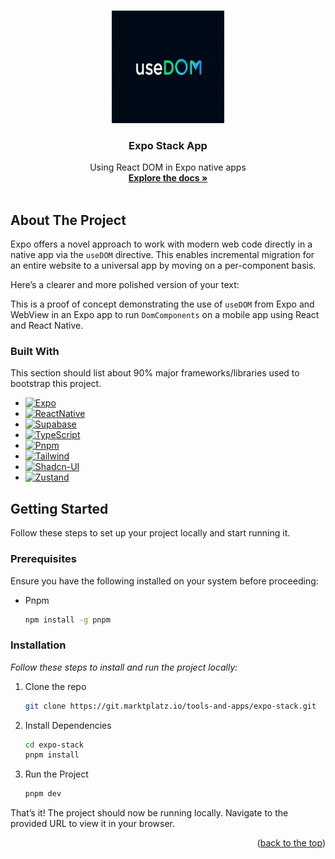 <a id="readme-top"></a>

<!-- PROJECT LOGO -->
<br />
<div align="center">
  <a href="https://git.marktplatz.io/tools-and-apps/expo-stack/assets/Expo_useDOM_Logo.png">
    <img src="assets/Expo_useDOM_Logo.png" alt="Logo" width="180" height="180">
  </a>

  <h3 align="center">Expo Stack App</h3>

  <p align="center">
    Using React DOM in Expo native apps
    <br />
    <a href="https://docs.expo.dev/guides/dom-components/"><strong>Explore the docs »</strong></a>
    <br />
    <br />

</div>

<!-- ABOUT THE PROJECT -->
## About The Project

Expo offers a novel approach to work with modern web code directly in a native app via the `useDOM` directive. This enables incremental migration for an entire website to a universal app by moving on a per-component basis.

Here’s a clearer and more polished version of your text:  

This is a proof of concept demonstrating the use of `useDOM` from Expo and WebView in an Expo app to run `DomComponents` on a mobile app using React and React Native.

### Built With

This section should list about 90% major frameworks/libraries used to bootstrap this project.

* [![Expo][Expo]][Expo-url]
* [![ReactNative][ReactNative]][ReactNative-url]
* [![Supabase][Supabase]][Supabase-url]
* [![TypeScript][TypeScript]][TypeScript-url]
* [![Pnpm][Pnpm]][Pnpm-url]
* [![Tailwind][Tailwind]][Tailwind-url]
* [![Shadcn-UI][Shadcn-UI]][Shadcn-url]
* [![Zustand][Zustand]][Zustand-url]

<!-- GETTING STARTED -->
## Getting Started

Follow these steps to set up your project locally and start running it.

### Prerequisites

Ensure you have the following installed on your system before proceeding:

* Pnpm

  ```sh
  npm install -g pnpm
  ```

### Installation

_Follow these steps to install and run the project locally:_

1. Clone the repo

   ```sh
   git clone https://git.marktplatz.io/tools-and-apps/expo-stack.git
   ```

2. Install Dependencies

   ```sh
   cd expo-stack
   pnpm install
   ```

3. Run the Project

   ```sh
   pnpm dev
   ```

That’s it! The project should now be running locally. Navigate to the provided URL to view it in your browser.

<p align="right">(<a href="#readme-top">back to the top</a>)</p>

<!-- MARKDOWN LINKS & IMAGES -->
[Tailwind]: https://img.shields.io/badge/tailwindcss-0F172A?&logo=tailwindcss
[Tailwind-url]: https://tailwindcss.com/
[Shadcn-UI]: https://img.shields.io/badge/shadcn%2Fui-000?logo=shadcnui&logoColor=fff&style=for-the-badge
[Shadcn-url]: https://ui.shadcn.com/themes
[Zustand]: https://img.shields.io/badge/zustand-%2320232a.svg?style=for-the-badge&logo=react&logoColor=%2361DAFB
[Zustand-url]: https://zustand-demo.pmnd.rs/
[Pnpm]: https://img.shields.io/badge/pnpm-F69220?logo=pnpm&logoColor=fff
[Pnpm-url]: https://pnpm.io/
[Expo]: https://img.shields.io/badge/Expo-000020?style=for-the-badge&logo=expo&logoColor=white
[Expo-url]: https://expo.dev/
[ReactNative]: https://img.shields.io/badge/React_Native-20232A?style=for-the-badge&logo=react&logoColor=61DAFB
[ReactNative-url]: https://reactnative.dev/
[TypeScript]: https://img.shields.io/badge/TypeScript-007ACC?style=for-the-badge&logo=typescript&logoColor=white
[TypeScript-url]: https://www.typescriptlang.org/
[Supabase]: https://img.shields.io/badge/Supabase-181818?style=for-the-badge&logo=supabase&logoColor=white
[Supabase-url]: https://supabase.com/

